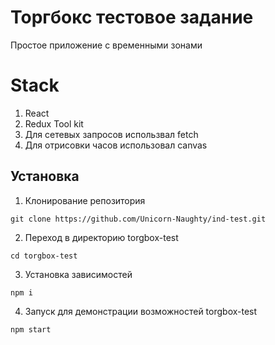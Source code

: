 # Торгбокс тестовое задание

Простое приложение с временными зонами

# Stack

  1. React
  2. Redux Tool kit
  3. Для сетевых запросов использвал fetch
  4. Для отрисовки часов использовал canvas

<!--Установка-->
## Установка 

1. Клонирование репозитория 

```git clone https://github.com/Unicorn-Naughty/ind-test.git```

2. Переход в директорию torgbox-test

```cd torgbox-test```

3. Установка зависимостей

```npm i ```

4. Запуск для демонстрации возможностей torgbox-test

```npm start```
